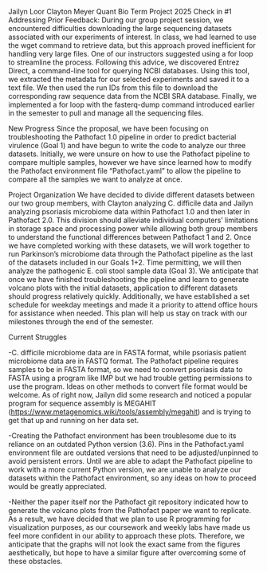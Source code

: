 Jailyn Loor
Clayton Meyer
Quant Bio Term Project 2025 Check in #1
Addressing Prior Feedback:
During our group project session, we encountered difficulties downloading the large sequencing datasets associated with our experiments of interest. In class, we had learned to use the wget command to retrieve data, but this approach proved inefficient for handling very large files. One of our instructors suggested using a for loop to streamline the process. Following this advice, we discovered Entrez Direct, a command-line tool for querying NCBI databases. Using this tool, we extracted the metadata for our selected experiments and saved it to a text file. We then used the run IDs from this file to download the corresponding raw sequence data from the NCBI SRA database. Finally, we implemented a for loop with the fasterq-dump command introduced earlier in the semester to pull and manage all the sequencing files.

New Progress
Since the proposal, we have been focusing on troubleshooting the Pathofact 1.0 pipeline in order to predict bacterial virulence (Goal 1) and have begun to write the code to analyze our three datasets. Initially, we were unsure on how to use the Pathofact pipeline to compare multiple samples, however we have since learned how to modify the Pathofact environment file “Pathofact.yaml” to allow the pipeline to compare all the samples we want to analyze at once.

Project Organization
We have decided to divide different datasets between our two group members, with Clayton analyzing C. difficile data and Jailyn analyzing psoriasis microbiome data within Pathofact 1.0 and then later in Pathofact 2.0. This division should alleviate individual computers’ limitations in storage space and processing power while allowing both group members to understand the functional differences between Pathofact 1 and 2. Once we have completed working with these datasets, we will work together to run Parkinson’s microbiome data through the Pathofact pipeline as the last of the datasets included in our Goals 1+2. Time permitting, we will then analyze the pathogenic E. coli stool sample data (Goal 3). We anticipate that once we have finished troubleshooting the pipeline and learn to generate volcano plots with the initial datasets, application to different datasets should progress relatively quickly. Additionally, we have established a set schedule for weekday meetings and made it a priority to attend office hours for assistance when needed. This plan will help us stay on track with our milestones through the end of the semester. 

Current Struggles

-C. difficile microbiome data are in FASTA format, while psoriasis patient microbiome data are in FASTQ format. The Pathofact pipeline requires samples to be in FASTA format, so we need to convert psoriasis data to FASTA using a program like IMP but we had trouble getting permissions to use the program. Ideas on other methods to convert file format would be welcome. As of right now, Jailyn did some research and noticed a popular program for sequence assembly is MEGAHIT (https://www.metagenomics.wiki/tools/assembly/megahit) and is trying to get that up and running on her data set. 

-Creating the Pathofact environment has been troublesome due to its reliance on an outdated Python version (3.6). Pins in the Pathofact.yaml environment file are outdated versions that need to be adjusted/unpinned to avoid persistent errors. Until we are able to adapt the Pathofact pipeline to work with a more current Python version, we are unable to analyze our datasets within the Pathofact environment, so any ideas on how to proceed would be greatly appreciated.

-Neither the paper itself nor the Pathofact git repository indicated how to generate the volcano plots from the Pathofact paper we want to replicate. As a result, we have decided that we plan to use R programming for visualization purposes, as our coursework and weekly labs have made us feel more confident in our ability to approach these plots. Therefore, we anticipate that the graphs will not look the exact same from the figures aesthetically, but hope to have a similar figure after overcoming some of these obstacles. 

